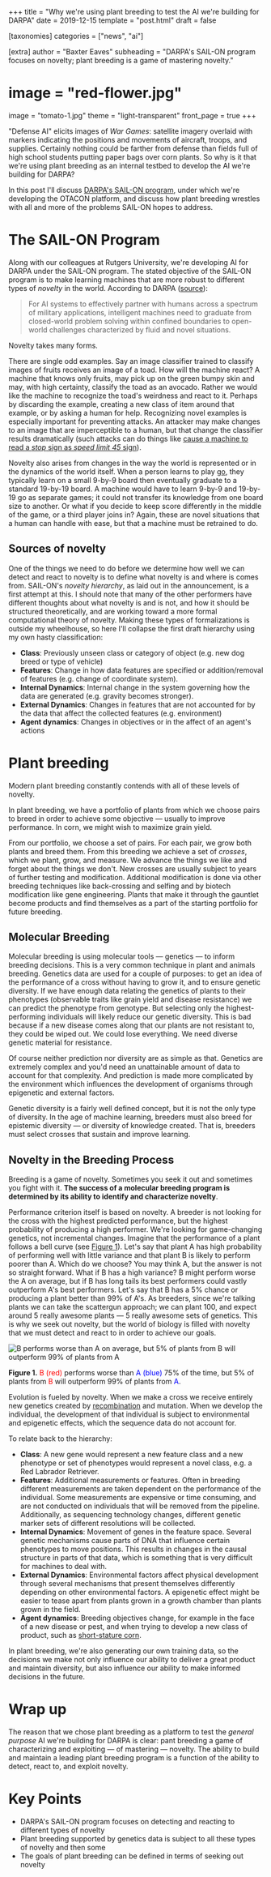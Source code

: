 +++
title = "Why we're using plant breeding to test the AI we're building for DARPA"
date = 2019-12-15
template = "post.html"
draft = false

[taxonomies]
categories = ["news", "ai"]

[extra]
author = "Baxter Eaves"
subheading = "DARPA's SAIL-ON program focuses on novelty; plant breeding is a game of mastering novelty."
# image = "red-flower.jpg"
image = "tomato-1.jpg"
theme = "light-transparent"
front_page = true
+++

"Defense AI" elicits images of *War Games*: satellite imagery overlaid with markers indicating the positions and movements of aircraft, troops, and supplies. Certainly nothing could be farther from defense than fields full of high school students putting paper bags over corn plants. So why is it that we're using plant breeding as an internal testbed to develop the AI we're building for DARPA?

In this post I'll discuss [DARPA's SAIL-ON program](https://www.darpa.mil/news-events/2019-02-14), under which we're developing the OTACON platform, and discuss how plant breeding wrestles with all and more of the problems SAIL-ON hopes to address.

# The SAIL-ON Program

Along with our colleagues at Rutgers University, we're developing AI for DARPA under the SAIL-ON program. The stated objective of the SAIL-ON program is to make learning machines that are more robust to different types of *novelty* in the world. According to DARPA ([source](https://www.darpa.mil/news-events/2019-02-14)):

> For AI systems to effectively partner with humans across a spectrum of military applications, intelligent machines need to graduate from closed-world problem solving within confined boundaries to open-world challenges characterized by fluid and novel situations.

Novelty takes many forms.

There are single odd examples. Say an image classifier trained to classify images of fruits receives an image of a toad. How will the machine react? A machine that knows only fruits, may pick up on the green bumpy skin and may, with high certainty, classify the toad as an avocado. Rather we would like the machine to recognize the toad's weirdness and react to it. Perhaps by discarding the example, creating a new class of item around that example, or by asking a human for help. Recognizing novel examples is especially important for preventing attacks. An attacker may make changes to an image that are imperceptible to a human, but that change the classifier results dramatically (such attacks can do things like [cause a machine to read a *stop* sign as *speed limit 45* sign](https://arxiv.org/abs/1707.08945)).

Novelty also arises from changes in the way the world is represented or in the dynamics of the world itself. When a person learns to play [go](https://en.wikipedia.org/wiki/Go_(game)), they typically learn on a small 9-by-9 board then eventually graduate to a standard 19-by-19 board. A machine would have to learn 9-by-9 and 19-by-19 go as separate games; it could not transfer its knowledge from one board size to another. Or what if you decide to keep score differently in the middle of the game, or a third player joins in? Again, these are novel situations that a human can handle with ease, but that a machine must be retrained to do. 

## Sources of novelty

One of the things we need to do before we determine how well we can detect and react to novelty is to define what novelty is and where is comes from. SAIL-ON's *novelty hierarchy*, as laid out in the announcement, is a first attempt at this. I should note that many of the other performers have different thoughts about what novelty is and is not, and how it should be structured theoretically, and are working toward a more formal computational theory of novelty. Making these types of formalizations is outside my wheelhouse, so here I'll collapse the first draft hierarchy using my own hasty classification:

- **Class**: Previously unseen class or category of object (e.g. new dog breed or type of vehicle)
- **Features**: Change in how data features are specified or addition/removal of features (e.g. change of coordinate system).
- **Internal Dynamics**: Internal change in the system governing how the data are generated (e.g. gravity becomes stronger).
- **External Dynamics**: Changes in features that are not accounted for by the data that affect the collected features (e.g. environment)
- **Agent dynamics**: Changes in objectives or in the affect of an agent's actions

# Plant breeding

Modern plant breeding constantly contends with all of these levels of novelty.

In plant breeding, we have a portfolio of plants from which we choose pairs to breed in order to achieve some objective &mdash; usually to improve performance. In corn, we might wish to maximize grain yield.

From our portfolio, we choose a set of pairs. For each pair, we grow both plants and breed them. From this breeding we achieve a set of *crosses*, which we plant, grow, and measure. We advance the things we like and forget about the things we don't. New crosses are usually subject to years of further testing and modification. Additional modification is done via other breeding techniques like back-crossing and selfing and by biotech modification like gene engineering. Plants that make it through the gauntlet become products and find themselves as a part of the starting portfolio for future breeding.

## Molecular Breeding

Molecular breeding is using molecular tools &mdash; genetics &mdash; to inform breeding decisions. This is a very common technique in plant and animals breeding. Genetics data are used for a couple of purposes: to get an idea of the performance of a cross without having to grow it, and to ensure genetic diversity. If we have enough data relating the genetics of plants to their phenotypes (observable traits like grain yield and disease resistance) we can predict the phenotype from genotype. But selecting only the highest-performing individuals will likely reduce our genetic diversity. This is bad because if a new disease comes along that our plants are not resistant to, they could be wiped out. We could lose everything. We need diverse genetic material for resistance.

Of course neither prediction nor diversity are as simple as that. Genetics are extremely complex and you'd need an unattainable amount of data to account for that complexity. And prediction is made more complicated by the environment which influences the development of organisms through epigenetic and external factors. 

Genetic diversity is a fairly well defined concept, but it is not the only type of diversity. In the age of machine learning, breeders must also breed for epistemic diversity &mdash; or diversity of knowledge created. That is, breeders must select crosses that sustain and improve learning.

## Novelty in the Breeding Process

Breeding is a game of novelty. Sometimes you seek it out and sometimes you fight with it. **The success of a molecular breeding program is determined by its ability to identify and characterize novelty**.

Performance criterion itself is based on novelty. A breeder is not looking for the cross with the highest predicted performance, but the highest probability of producing a high performer. We're looking for game-changing genetics, not incremental changes. Imagine that the performance of a plant follows a bell curve (see <a href="#breeding-objective-figure">Figure 1</a>). Let's say that plant A has high probability of performing well with little variance and that plant B is likely to perform poorer than A. Which do we choose? You may think A, but the answer is not so straight forward. What if B has a high variance? B might perform worse the A on average, but if B has long tails its best performers could vastly outperform A's best performers. Let's say that B has a 5% chance or producing a plant better than 99% of A's. As breeders, since we're talking plants we can take the scattergun approach; we can plant 100, and expect around 5 really awesome plants &mdash; 5 really awesome sets of genetics. This is why we seek out novelty, but the world of biology is filled with novelty that we must detect and react to in order to achieve our goals.

<a class="anchor" name="breeding-objective-figure"></a>
![B performs worse than A on average, but 5% of plants from B will outperform 99% of plants from A](/img/breeding_obj.png)
<p class="small">
    <strong>Figure 1.</strong> <span style="color: red">B (red)</span> performs worse than <span style="color: blue">A (blue)</span> 75% of the time, but 5% of plants from <span style="color: red">B</span> will outperform 99% of plants from <span style="color: blue">A</span>.
</p>


Evolution is fueled by novelty. When we make a cross we receive entirely new genetics created by [recombination](https://en.wikipedia.org/wiki/Genetic_recombination) and mutation. When we develop the individual, the development of that individual is subject to environmental and epigenetic effects, which the sequence data do not account for. 

To relate back to the hierarchy:

- **Class**: A new gene would represent a new feature class and a new phenotype or set of phenotypes would represent a novel class, e.g. a Red Labrador Retriever.
- **Features**: Additional measurements or features. Often in breeding different measurements are taken dependent on the performance of the individual. Some measurements are expensive or time consuming, and are not conducted on individuals that will be removed from the pipeline. Additionally, as sequencing technology changes, different genetic marker sets of different resolutions will be collected.
- **Internal Dynamics**: Movement of genes in the feature space. Several genetic mechanisms cause parts of DNA that influence certain phenotypes to move positions. This results in changes in the causal structure in parts of that data, which is something that is very difficult for machines to deal with.
- **External Dynamics**: Environmental factors affect physical development through several mechanisms that present themselves differently depending on other environmental factors. A epigenetic effect might be easier to tease apart from plants grown in a growth chamber than plants grown in the field.
- **Agent dynamics**: Breeding objectives change, for example in the face of a new disease or pest, and when trying to develop a new class of product, such as [short-stature corn](https://www.agriculture.com/news/crops/short-stature-corn-on-the-way-from-bayer-cropscience).

In plant breeding, we're also generating our own training data, so the decisions we make not only influence our ability to deliver a great product and maintain diversity, but also influence our ability to make informed decisions in the future.

# Wrap up

The reason that we chose plant breeding as a platform to test the *general purpose* AI we're building for DARPA is clear: pant breeding a game of characterizing and exploiting &mdash; of mastering &mdash; novelty. The ability to build and maintain a leading plant breeding program is a function of the ability to detect, react to, and exploit novelty.

# Key Points
- DARPA's SAIL-ON program focuses on detecting and reacting to different types of novelty
- Plant breeding supported by genetics data is subject to all these types of novelty and then some
- The goals of plant breeding can be defined in terms of seeking out novelty
